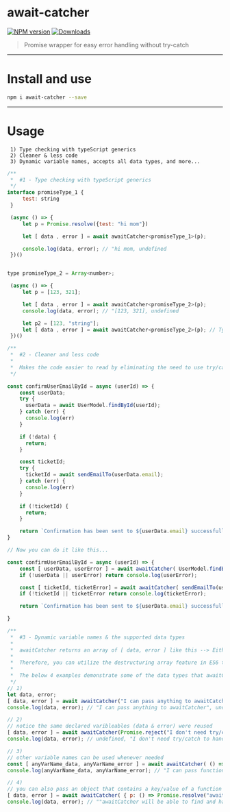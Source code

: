 # await-catcher

[![NPM version][npm-image]][npm-url]
[![Downloads][download-badge]][npm-url]

> Promise wrapper for easy error handling without try-catch

-----
# Install and use
```sh
npm i await-catcher --save
```

-----
# Usage
```text
 1) Type checking with typeScript generics
 2) Cleaner & less code
 3) Dynamic variable names, accepts all data types, and more...
```

```js
/** 
 *  #1 - Type checking with typeScript generics 
 */
interface promiseType_1 {
     test: string
 }

 (async () => {
     let p = Promise.resolve({test: "hi mom"})

     let [ data , error ] = await awaitCatcher<promiseType_1>(p);

     console.log(data, error); // "hi mom, undefined 
 })()


type promiseType_2 = Array<number>;

 (async () => {
     let p = [123, 321];

     let [ data , error ] = await awaitCatcher<promiseType_2>(p);
     console.log(data, error); // "[123, 321], undefined 

     let p2 = [123, "string"];
     let [ data , error ] = await awaitCatcher<promiseType_2>(p); // Type error: Type 'string' is not assignable to type 'number'
 })()
```

```js
/** 
 *  #2 - Cleaner and less code
 *
 *  Makes the code easier to read by eliminating the need to use try/catch
 */

const confirmUserEmailById = async (userId) => {
    const userData; 
    try {
      userData = await UserModel.findById(userId);
    } catch (err) {
      console.log(err)
    }

    if (!data) {
      return;
    }

    const ticketId; 
    try {
      ticketId = await sendEmailTo(userData.email);
    } catch (err) {
      console.log(err)
    }

    if (!ticketId) {
      return;
    }

    return `Confirmation has been sent to ${userData.email} successfully. The support ticket number is ${ticketId}`;
} 

// Now you can do it like this...

const confirmUserEmailById = async (userId) => {
    const [ userData, userError ] = await awaitCatcher( UserModel.findById(userId) );
    if (!userData || userError) return console.log(userError);

    const [ ticketId, ticketError] = await awaitCatcher( sendEmailTo(userData.email) );
    if (!ticketId || ticketError return console.log(ticketError);

    return `Confirmation has been sent to ${userData.email} successfully. The support ticket number is ${ticketId}`;

}
```

```js
/** 
 *  #3 - Dynamic variable names & the supported data types
 *
 *  awaitCatcher returns an array of [ data, error ] like this --> Either [ undefined, error ] or [ data, undefined ].
 *
 *  Therefore, you can utilize the destructuring array feature in ES6 to name the returned value whatever you like.
 * 
 *  The below 4 examples demonstrate some of the data types that awaitCatcher() can handle
 */
// 1)
let data, error;
[ data, error ] = await awaitCatcher("I can pass anything to awaitCatcher :)");
console.log(data, error); // "I can pass anything to awaitCatcher", undefined

// 2)
// notice the same declared varibleables (data & error) were reused
[ data, error ] = await awaitCatcher(Promise.reject("I don't need try/catch to handle rejected promises"))
console.log(data, error); // undefined, "I don't need try/catch to handle rejected promises"

// 3)
// other variable names can be used whenever needed
const [ anyVarName_data, anyVarName_error ] = await awaitCatcher( () => Promise.resolve("I can pass functions that return promises") )
console.log(anyVarName_data, anyVarName_error); // "I can pass functions that return promises", undefined

// 4)
// you can also pass an object that contains a key/value of a function that returns a promise (This only works on the first key/value of the object)
[ data, error ] = await awaitCatcher( { p: () => Promise.resolve("awaitCatcher will be able to find and handle this promise")} )
console.log(data, error); // ""awaitCatcher will be able to find and handle this promise", undefined
```


[npm-url]: https://www.npmjs.com/package/await-catcher
[npm-image]: https://img.shields.io/npm/v/await-catcher.svg?style=flat-square

[travis-url]: https://travis-ci.org/scopsy/await-catcher
[travis-image]: https://img.shields.io/travis/scopsy/await-catcher.svg?style=flat-square

[coveralls-url]: https://coveralls.io/r/scopsy/await-catcher
[coveralls-image]: https://img.shields.io/coveralls/scopsy/await-catcher.svg?style=flat-square

[depstat-url]: https://david-dm.org/scopsy/await-catcher
[depstat-image]: https://david-dm.org/scopsy/await-catcher.svg?style=flat-square

[download-badge]: http://img.shields.io/npm/dm/await-catcher.svg?style=flat-square
